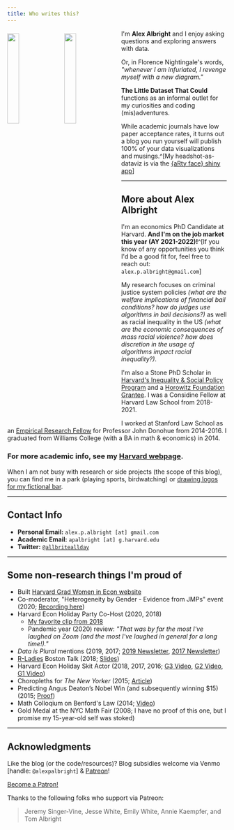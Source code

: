 ```yaml
---
title: Who writes this?
---
```


<img src="/./about_files/headshots/alex-albright.jpg" style="float: left; margin-right: 15px; margin-top: 8px" alt="" width="23%" height="23%" /> 

<img src="/./about_files/headshots/dv/me-data.png" style="float: left; margin-right: 15px; margin-top: 8px" alt="" width="23%" height="23%" />

I'm **Alex Albright** and I enjoy asking questions and exploring answers with data.

Or, in Florence Nightingale's words, *"whenever I am infuriated, I revenge myself with a new diagram."*

**The Little Dataset That Could** functions as an informal outlet for my curiosities and coding (mis)adventures. 

While academic journals have low paper acceptance rates, it turns out a blog you run yourself will publish 100% of your data visualizations and musings.^[My headshot-as-dataviz is via the [{aRty face} shiny app](https://d-qn.shinyapps.io/rtify/)]

---

## More about Alex Albright

I'm an economics PhD Candidate at Harvard. **And I'm on the job market this year (AY 2021-2022)!**^[If you know of any opportunities you think I'd be a good fit for, feel free to reach out:<br> `alex.p.albright@gmail.com`]

 

My research focuses on criminal justice system policies *(what are the welfare implications of financial bail conditions? how do judges use algorithms in bail decisions?)* as well as racial inequality in the US *(what are the economic consequences of mass racial violence? how does discretion in the usage of algorithms impact racial inequality?)*.

I'm also a Stone PhD Scholar in [Harvard's Inequality & Social Policy Program](https://inequality.hks.harvard.edu/) and a [Horowitz Foundation Grantee](https://www.horowitz-foundation.org/). I was a Considine Fellow at Harvard Law School from 2018-2021. 

I worked at Stanford Law School as an [Empirical Research Fellow](https://law.stanford.edu/empirical-research-fellowship/) for Professor John Donohue from 2014-2016. I graduated from Williams College (with a BA in math & economics) in 2014.

### For more academic info, see my [Harvard webpage](https://scholar.harvard.edu/apalbright).

When I am not busy with research or side projects (the scope of this blog), you can find me in a park (playing sports, birdwatching) or [drawing logos for my fictional bar](https://twitter.com/AllbriteAllday/status/1360364187587801089?s=20).

---

## Contact Info

- **Personal Email:** `alex.p.albright [at] gmail.com`
- **Academic Email:** `apalbright [at] g.harvard.edu`
- **Twitter:** [`@allbriteallday`](https://twitter.com/AllbriteAllday)

---

## Some non-research things I'm proud of

- Built [Harvard Grad Women in Econ website](https://harvardgwe.com/)
- Co-moderator, "Heterogeneity by Gender - Evidence from JMPs" event (2020; [Recording here](https://harvard.zoom.us/rec/play/FRDGsBJG5j00_tkut0u_OZPOy2sKHBMle1QxY4BJVsIx0AxhRbus28xV6gO1OmKpOYkpadB9MJkFKgVM.9DS9r0_PArYqHXzD?startTime=1607438765000))
- Harvard Econ Holiday Party Co-Host (2020, 2018)
  - [My favorite clip from 2018](https://twitter.com/AllbriteAllday/status/1071169713101778944)
  - Pandemic year (2020) review: *"That was by far the most I've laughed on Zoom (and the most I've laughed in general for a long time!)."*
- *Data is Plural* mentions (2019, 2017; [2019 Newsletter](https://tinyletter.com/data-is-plural/letters/data-is-plural-2019-02-20-edition), [2017 Newsletter](https://tinyletter.com/data-is-plural/letters/data-is-plural-2017-11-08-edition))
- [R-Ladies](https://rladies.org/) Boston Talk (2018; [Slides](/about_files/slides/Albright_rladies.pdf))
- Harvard Econ Holiday Skit Actor (2018, 2017, 2016; [G3 Video](https://www.youtube.com/watch?v=5t-kS3l0Wlo), [G2 Video](https://www.youtube.com/watch?v=xU0NAKqRoY4&t=338s), [G1 Video](https://www.youtube.com/watch?v=SW0vVQQZ0TE))
- Choropleths for *The New Yorker* (2015; [Article](https://www.newyorker.com/culture/culture-desk/which-u-s-state-performs-best-in-the-new-yorker-caption-contest))
- Predicting Angus Deaton’s Nobel Win (and subsequently winning $15) (2015; [Proof](/about_files/venmogrant.png))
- Math Colloqium on Benford's Law (2014; [Video](https://www.youtube.com/watch?v=YIQOvAqFFLo)) 
- Gold Medal at the NYC Math Fair (2008; I have no proof of this one, but I promise my 15-year-old self was stoked) 

---

## Acknowledgments

Like the blog (or the code/resources)? Blog subsidies welcome via Venmo [handle: `@alexpalbright`] & [Patreon](https://www.patreon.com/allbriteallday)!

<a href="https://www.patreon.com/bePatron?u=13177541" data-patreon-widget-type="become-patron-button">Become a Patron!</a><script async src="https://c6.patreon.com/becomePatronButton.bundle.js"></script>

Thanks to the following folks who support via Patreon:

> Jeremy Singer-Vine, Jesse White, Emily White, Annie Kaempfer, and Tom Albright
